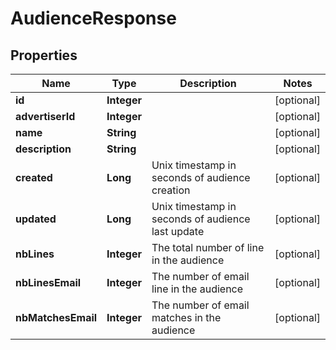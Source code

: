 
# AudienceResponse

## Properties
Name | Type | Description | Notes
------------ | ------------- | ------------- | -------------
**id** | **Integer** |  |  [optional]
**advertiserId** | **Integer** |  |  [optional]
**name** | **String** |  |  [optional]
**description** | **String** |  |  [optional]
**created** | **Long** | Unix timestamp in seconds of audience creation |  [optional]
**updated** | **Long** | Unix timestamp in seconds of audience last update |  [optional]
**nbLines** | **Integer** | The total number of line in the audience |  [optional]
**nbLinesEmail** | **Integer** | The number of email line in the audience |  [optional]
**nbMatchesEmail** | **Integer** | The number of email matches in the audience |  [optional]



